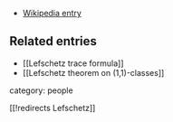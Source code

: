 

* [Wikipedia entry](http://en.wikipedia.org/wiki/Solomon_Lefschetz)

## Related entries

* [[Lefschetz trace formula]]
* [[Lefschetz theorem on (1,1)-classes]]

category: people


[[!redirects Lefschetz]]
